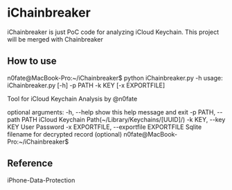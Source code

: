 # iChainbreaker

iChainbreaker is just PoC code for analyzing iCloud Keychain. This project will be merged with Chainbreaker

## How to use

  n0fate@MacBook-Pro:~/iChainbreaker$ python iChainbreaker.py -h
  usage: iChainbreaker.py [-h] -p PATH -k KEY [-x EXPORTFILE]
  
  Tool for iCloud Keychain Analysis by @n0fate
  
  optional arguments:
    -h, --help            show this help message and exit
    -p PATH, --path PATH  iCloud Keychain Path(~/Library/Keychains/[UUID]/)
    -k KEY, --key KEY     User Password
    -x EXPORTFILE, --exportfile EXPORTFILE
                          Sqlite filename for decrypted record (optional)
  n0fate@MacBook-Pro:~/iChainbreaker$ 


## Reference
iPhone-Data-Protection
